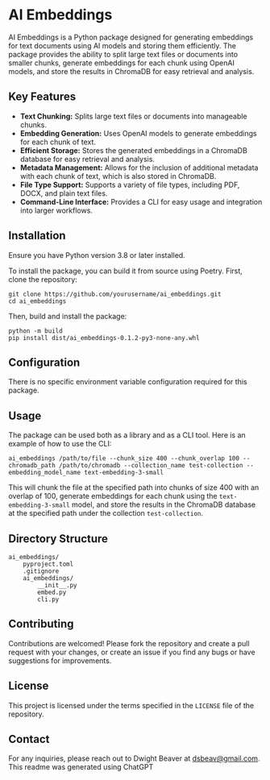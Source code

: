 # AI Embeddings

AI Embeddings is a Python package designed for generating embeddings for text documents using AI models and storing them efficiently. The package provides the ability to split large text files or documents into smaller chunks, generate embeddings for each chunk using OpenAI models, and store the results in ChromaDB for easy retrieval and analysis.

## Key Features

- **Text Chunking:** Splits large text files or documents into manageable chunks.
- **Embedding Generation:** Uses OpenAI models to generate embeddings for each chunk of text.
- **Efficient Storage:** Stores the generated embeddings in a ChromaDB database for easy retrieval and analysis.
- **Metadata Management:** Allows for the inclusion of additional metadata with each chunk of text, which is also stored in ChromaDB.
- **File Type Support:** Supports a variety of file types, including PDF, DOCX, and plain text files.
- **Command-Line Interface:** Provides a CLI for easy usage and integration into larger workflows.

## Installation

Ensure you have Python version 3.8 or later installed. 

To install the package, you can build it from source using Poetry. First, clone the repository:

```
git clone https://github.com/yourusername/ai_embeddings.git
cd ai_embeddings
```

Then, build and install the package:

```
python -m build
pip install dist/ai_embeddings-0.1.2-py3-none-any.whl
```

## Configuration

There is no specific environment variable configuration required for this package.

## Usage

The package can be used both as a library and as a CLI tool. Here is an example of how to use the CLI:

```
ai_embeddings /path/to/file --chunk_size 400 --chunk_overlap 100 --chromadb_path /path/to/chromadb --collection_name test-collection --embedding_model_name text-embedding-3-small
```

This will chunk the file at the specified path into chunks of size 400 with an overlap of 100, generate embeddings for each chunk using the `text-embedding-3-small` model, and store the results in the ChromaDB database at the specified path under the collection `test-collection`.

## Directory Structure

```
ai_embeddings/
    pyproject.toml
    .gitignore
    ai_embeddings/
        __init__.py
        embed.py
        cli.py
```

## Contributing

Contributions are welcomed! Please fork the repository and create a pull request with your changes, or create an issue if you find any bugs or have suggestions for improvements.

## License

This project is licensed under the terms specified in the `LICENSE` file of the repository.

## Contact

For any inquiries, please reach out to Dwight Beaver at dsbeav@gmail.com.  This readme was generated using ChatGPT